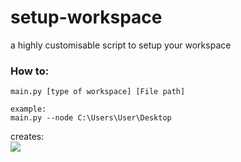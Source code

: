 # setup-workspace
a highly customisable script to setup your workspace

### How to:

`main.py [type of workspace] [File path]`

```
example:
main.py --node C:\Users\User\Desktop
```
creates:
<br>
<kbd>
<img src=https://cdn.discordapp.com/attachments/638844015084568597/749205800035287070/unknown.png />
</kbd>
